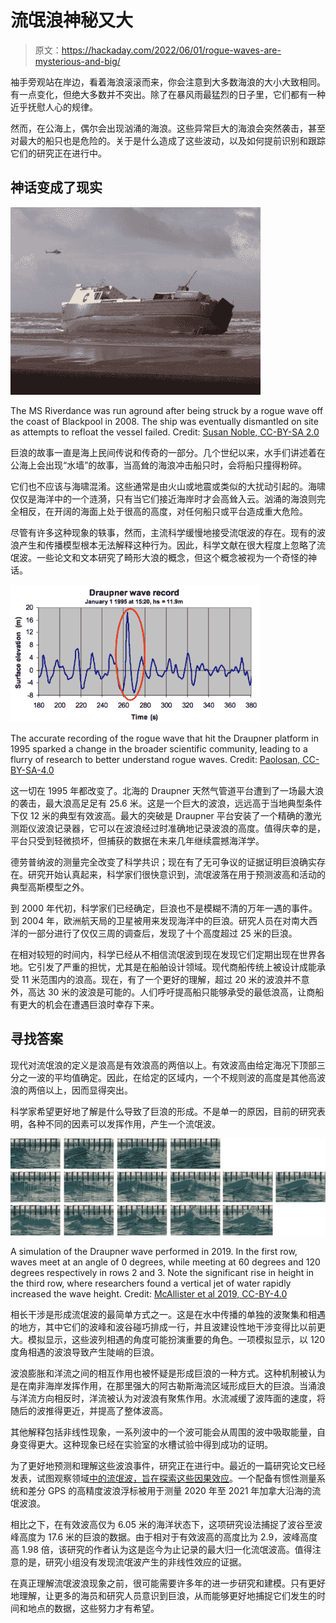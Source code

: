 # 流氓浪神秘又大

> 原文：<https://hackaday.com/2022/06/01/rogue-waves-are-mysterious-and-big/>

袖手旁观站在岸边，看着海浪滚滚而来，你会注意到大多数海浪的大小大致相同。有一点变化，但绝大多数并不突出。除了在暴风雨最猛烈的日子里，它们都有一种近乎抚慰人心的规律。

然而，在公海上，偶尔会出现汹涌的海浪。这些异常巨大的海浪会突然袭击，甚至对最大的船只也是危险的。关于是什么造成了这些波动，以及如何提前识别和跟踪它们的研究正在进行中。

## 神话变成了现实

![](img/134b295a27fd1a8a9c0c41284877fcd5.png)

The MS Riverdance was run aground after being struck by a rogue wave off the coast of Blackpool in 2008\. The ship was eventually dismantled on site as attempts to refloat the vessel failed. Credit: [Susan Noble, CC-BY-SA 2.0](https://en.wikipedia.org/wiki/File:Riverdance_aground.jpg)

巨浪的故事一直是海上民间传说和传奇的一部分。几个世纪以来，水手们讲述着在公海上会出现“水墙”的故事，当高耸的海浪冲击船只时，会将船只撞得粉碎。

它们也不应该与海啸混淆。这些通常是由火山或地震或类似的大扰动引起的。海啸仅仅是海洋中的一个涟漪，只有当它们接近海岸时才会高耸入云。汹涌的海浪则完全相反，在开阔的海面上处于很高的高度，对任何船只或平台造成重大危险。

尽管有许多这种现象的轶事，然而，主流科学缓慢地接受流氓波的存在。现有的波浪产生和传播模型根本无法解释这种行为。因此，科学文献在很大程度上忽略了流氓波。一些论文和文本研究了畸形大浪的概念，但这个概念被视为一个奇怪的神话。

![](img/46a2f7691d2e19235f30548933e8cd8b.png)

The accurate recording of the rogue wave that hit the Draupner platform in 1995 sparked a change in the broader scientific community, leading to a flurry of research to better understand rogue waves. Credit: [Paolosan, CC-BY-SA-4.0](https://commons.wikimedia.org/wiki/File:Draupner_wave_peak.png)

这一切在 1995 年都改变了。北海的 Draupner 天然气管道平台遭到了一场最大浪的袭击，最大浪高足足有 25.6 米。这是一个巨大的波浪，远远高于当地典型条件下仅 12 米的典型有效波高。最大的突破是 Draupner 平台安装了一个精确的激光测距仪波浪记录器，它可以在波浪经过时准确地记录波浪的高度。值得庆幸的是，平台只受到轻微损坏，但捕获的数据在未来几年继续震撼海洋学。

德劳普纳波的测量完全改变了科学共识；现在有了无可争议的证据证明巨浪确实存在。研究开始认真起来，科学家们很快意识到，流氓波落在用于预测波高和活动的典型高斯模型之外。

到 2000 年代初，科学家们已经确定，巨浪也不是模糊不清的万年一遇的事件。到 2004 年，欧洲航天局的卫星被用来发现海洋中的巨浪。研究人员在对南大西洋的一部分进行了仅仅三周的调查后，发现了十个高度超过 25 米的巨浪。

在相对较短的时间内，科学已经从不相信流氓波到现在发现它们定期出现在世界各地。它引发了严重的担忧，尤其是在船舶设计领域。现代商船传统上被设计成能承受 11 米范围内的浪高。现在，有了一个更好的理解，超过 20 米的波浪并不意外，高达 30 米的波浪是可能的。人们呼吁提高船只能够承受的最低浪高，让商船有更大的机会在遭遇巨浪时幸存下来。

## 寻找答案

现代对流氓浪的定义是浪高是有效浪高的两倍以上。有效波高由给定海况下顶部三分之一波的平均值确定。因此，在给定的区域内，一个不规则波的高度是其他高波浪的两倍以上，因而显得突出。

科学家希望更好地了解是什么导致了巨浪的形成。不是单一的原因，目前的研究表明，各种不同的因素可以发挥作用，产生一个流氓波。

![](img/785c4bdbdf0d9cb8509d93158cba9b30.png)

A simulation of the Draupner wave performed in 2019\. In the first row, waves meet at an angle of 0 degrees, while meeting at 60 degrees and 120 degrees respectively in rows 2 and 3\. Note the significant rise in height in the third row, where researchers found a vertical jet of water rapidly increased the wave height. Credit: [McAllister et al 2019, CC-BY-4.0](https://en.wikipedia.org/wiki/File:Rogue_waves_breaking_behavior_at_different_crossing_angles,_McAllister_2019.png#/media/File:Rogue_waves_breaking_behavior_at_different_crossing_angles,_McAllister_2019.png)

相长干涉是形成流氓波的最简单方式之一。这是在水中传播的单独的波聚集和相遇的地方，其中它们的波峰和波谷碰巧排成一行，并且波建设性地干涉变得比以前更大。模拟显示，这些波列相遇的角度可能扮演重要的角色。一项模拟显示，以 120 度角相遇的波浪导致产生陡峭的巨浪。

波浪膨胀和洋流之间的相互作用也被怀疑是形成巨浪的一种方式。这种机制被认为是在南非海岸发挥作用，在那里强大的阿古勒斯海流区域形成巨大的巨浪。当涌浪与洋流方向相反时，洋流被认为对波浪有聚焦作用。水流减缓了波阵面的速度，将随后的波推得更近，并提高了整体波高。

其他解释包括非线性现象，一系列波中的一个波可能会从周围的波中吸取能量，自身变得更大。这种现象已经在实验室的水槽试验中得到成功的证明。

为了更好地预测和理解这些波浪事件，研究正在进行中。最近的一篇研究论文已经发表，试图观察领域[中的流氓波，旨在探索这些因果效应](https://www.nature.com/articles/s41598-022-05671-4#Sec2)。一个配备有惯性测量系统和差分 GPS 的高精度波浪浮标被用于测量 2020 年至 2021 年加拿大沿海的流氓波浪。

相比之下，在有效波高仅为 6.05 米的海洋状态下，这项研究设法捕捉了波谷至波峰高度为 17.6 米的巨浪的数据。由于相对于有效波高的高度比为 2.9，波峰高度高 1.98 倍，该研究的作者认为这是迄今为止记录的最大归一化流氓波高。值得注意的是，研究小组没有发现流氓波产生的非线性效应的证据。

在真正理解流氓波浪现象之前，很可能需要许多年的进一步研究和建模。只有更好地理解，让更多的海员和研究人员意识到巨浪，从而能够更好地捕捉它们发生的时间和地点的数据，这些努力才有希望。